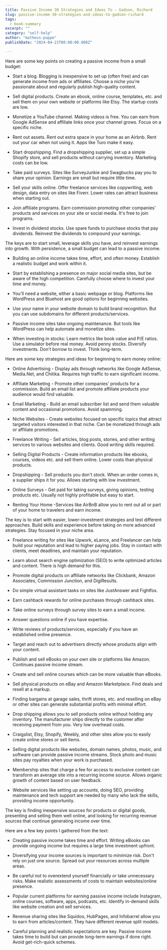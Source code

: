```yaml
---
title: Passive Income 30 Strategies and Ideas To - Gadson, Richard
slug: passive-income-30-strategies-and-ideas-to-gadson-richard
tags: 
  - book-summary
excerpt: ""
category: "self-help"
author: "matheus-puppe"
publishDate: "2024-04-21T00:00:00.000Z"

---
```



 Here are some key points on creating a passive income from a small budget:

- Start a blog. Blogging is inexpensive to set up (often free) and can generate income from ads or affiliates. Choose a niche you're passionate about and regularly publish high-quality content. 

- Sell digital products. Create an ebook, online course, templates, etc. and sell them on your own website or platforms like Etsy. The startup costs are low.

- Monetize a YouTube channel. Making videos is free. You can earn from Google AdSense and affiliate links once your channel grows. Focus on a specific niche. 

- Rent out assets. Rent out extra space in your home as an Airbnb. Rent out your car when not using it. Apps like Turo make it easy.

- Start dropshipping. Find a dropshipping supplier, set up a simple Shopify store, and sell products without carrying inventory. Marketing costs can be low. 

- Take paid surveys. Sites like SurveyJunkie and Swagbucks pay you to share your opinion. Earnings are small but require little time.

- Sell your skills online. Offer freelance services like copywriting, web design, data entry on sites like Fiverr. Lower rates can attract business when starting out.

- Join affiliate programs. Earn commission promoting other companies' products and services on your site or social media. It's free to join programs.

- Invest in dividend stocks. Use spare funds to purchase stocks that pay dividends. Reinvest the dividends to compound your earnings.

The keys are to start small, leverage skills you have, and reinvest earnings into growth. With persistence, a small budget can lead to a passive income.

 

- Building an online income takes time, effort, and often money. Establish a realistic budget and work within it. 

- Start by establishing a presence on major social media sites, but be aware of the high competition. Carefully choose where to invest your time and money.  

- You'll need a website, either a basic webpage or blog. Platforms like WordPress and Bluehost are good options for beginning websites.

- Use your name in your website domain to build brand recognition. But you can use subdomains for different products/services.

- Passive income sites take ongoing maintenance. But tools like WordPress can help automate and monetize sites.

- When investing in stocks: Learn metrics like book value and P/E ratios. Use a simulator before real money. Avoid penny stocks. Diversify investments. Don't borrow to invest. Think long-term.

 Here are some key strategies and ideas for beginning to earn money online:

- Online Advertising - Display ads through networks like Google AdSense, Media.Net, and Chitika. Requires high traffic to earn significant income.

- Affiliate Marketing - Promote other companies' products for a commission. Build an email list and promote affiliate products your audience would find valuable.

- Email Marketing - Build an email subscriber list and send them valuable content and occasional promotions. Avoid spamming. 

- Niche Websites - Create websites focused on specific topics that attract targeted visitors interested in that niche. Can be monetized through ads or affiliate promotions.

- Freelance Writing - Sell articles, blog posts, stories, and other writing services to various websites and clients. Good writing skills required.

- Selling Digital Products - Create information products like ebooks, courses, videos etc. and sell them online. Lower costs than physical products. 

- Dropshipping - Sell products you don't stock. When an order comes in, a supplier ships it for you. Allows starting with low investment.

- Online Surveys - Get paid for taking surveys, giving opinions, testing products etc. Usually not highly profitable but easy to start.

- Renting Your Home -Services like AirBnB allow you to rent out all or part of your home to travelers and earn income.

The key is to start with easier, lower-investment strategies and test different approaches. Build skills and experience before taking on more advanced strategies. Stay focused in your niche area.

 

- Freelance writing for sites like Upwork, eLance, and Freelancer can help build your reputation and lead to higher paying jobs. Stay in contact with clients, meet deadlines, and maintain your reputation. 

- Learn about search engine optimization (SEO) to write optimized articles and content. There is high demand for this.

- Promote digital products on affiliate networks like Clickbank, Amazon Associates, Commission Junction, and DigiResults. 

- Do simple virtual assistant tasks on sites like JustAnswer and Fightfox.

- Earn cashback rewards for online purchases through cashback sites. 

- Take online surveys through survey sites to earn a small income. 

- Answer questions online if you have expertise. 

- Write reviews of products/services, especially if you have an established online presence. 

- Target and reach out to advertisers directly whose products align with your content.

- Publish and sell eBooks on your own site or platforms like Amazon. Continues passive income stream.

- Create and sell online courses which can be more valuable than eBooks.

- Sell physical products on eBay and Amazon Marketplace. Find deals and resell at a markup.

 

- Finding bargains at garage sales, thrift stores, etc. and reselling on eBay or other sites can generate substantial profits with minimal effort. 

- Drop shipping allows you to sell products online without holding any inventory. The manufacturer ships directly to the customer after receiving payment from you. Very low overhead costs.

- Craigslist, Etsy, Shopify, Weebly, and other sites allow you to easily create online stores or sell items.

- Selling digital products like websites, domain names, photos, music, and software can provide passive income streams. Stock photo and music sites pay royalties when your work is purchased.

- Membership sites that charge a fee for access to exclusive content can transform an average site into a recurring income source. Allows organic growth of content based on user feedback.

- Website services like setting up accounts, doing SEO, providing maintenance and tech support are needed by many who lack the skills, providing income opportunity.

The key is finding inexpensive sources for products or digital goods, presenting and selling them well online, and looking for recurring revenue sources that continue generating income over time.

 Here are a few key points I gathered from the text:

- Creating passive income takes time and effort. Writing eBooks can provide ongoing income but requires a large time investment upfront. 

- Diversifying your income sources is important to minimize risk. Don't rely on just one source. Spread out your resources across multiple areas.

- Be careful not to overextend yourself financially or take unnecessary risks. Make realistic assessments of costs to maintain websites/online presence. 

- Popular current platforms for earning passive income include Instagram, online courses, software, apps, podcasts, etc. Identify in-demand skills like website creation and sell services. 

- Revenue sharing sites like Squidoo, HubPages, and Infobarrel allow you to earn from articles/content. They have different revenue split models.

- Careful planning and realistic expectations are key. Passive income takes time to build but can provide long-term earnings if done right. Avoid get-rich-quick schemes.